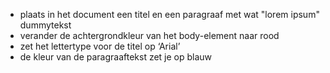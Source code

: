 - plaats in het document een titel en een paragraaf met wat "lorem ipsum" dummytekst
- verander de achtergrondkleur van het body-element naar rood
- zet het lettertype voor de titel op ‘Arial’
- de kleur van de paragraaftekst zet je op blauw
 